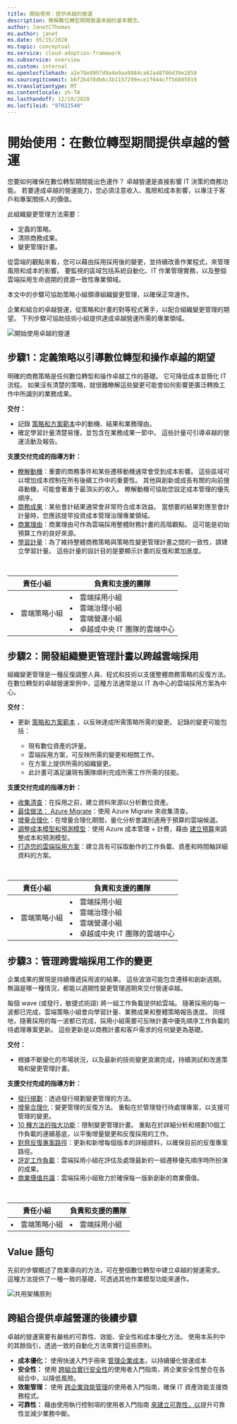 ```yaml
---
title: 開始使用：提供卓越的營運
description: 瞭解數位轉型期間營運卓越的基本概念。
author: JanetCThomas
ms.author: janet
ms.date: 05/15/2020
ms.topic: conceptual
ms.service: cloud-adoption-framework
ms.subservice: overview
ms.custom: internal
ms.openlocfilehash: a2e79e8997d9a4e9aa9984ca62a48706d39e2858
ms.sourcegitcommit: b6f2b4f8db6c3b1157299ece1f044cff56895919
ms.translationtype: MT
ms.contentlocale: zh-TW
ms.lasthandoff: 12/10/2020
ms.locfileid: "97022540"
---
```

# <a name="get-started-deliver-operational-excellence-during-digital-transformation"></a>開始使用：在數位轉型期間提供卓越的營運

您要如何確保在數位轉型期間能出色運作？ 卓越營運是直接影響 IT 決策的商務功能。 若要達成卓越的營運能力，您必須注意收入、風險和成本影響，以專注于客戶和專案關係人的價值。

此組織變更管理方法需要：

- 定義的策略。
- 清除商務成果。
- 變更管理計畫。

從雲端的觀點來看，您可以藉由採用採用後的變更，並持續改善作業程式，來管理風險和成本的影響。 要監視的區域包括系統自動化、IT 作業管理實務，以及整個雲端採用生命週期的資源一致性專業領域。

本文中的步驟可協助策略小組領導組織變更管理，以確保正常運作。

企業和組合的卓越營運，從策略和計畫的對等程式著手，以配合組織變更管理的期望。 下列步驟可協助技術小組提供達成卓越營運所需的專業領域。

![開始使用卓越的營運](../_images/get-started/operational-excellence-map.png)

## <a name="step-1-define-a-strategy-to-guide-digital-transformation-and-operational-excellence-expectations"></a>步驟1：定義策略以引導數位轉型和操作卓越的期望

明確的商務策略是任何數位轉型和操作卓越工作的基礎。 它可降低成本並簡化 IT 流程。 如果沒有清楚的策略，就很難瞭解這些變更可能會如何影響更廣泛轉換工作中所識別的業務成果。

**交付：**

- 記錄 [策略和方案範本](https://raw.githubusercontent.com/microsoft/CloudAdoptionFramework/master/plan/cloud-adoption-framework-strategy-and-plan-template.docx)中的動機、結果和業務理由。
- 確定學習計量清楚易懂，並包含在業務成果一節中。 這些計量可引導卓越的營運活動及報告。

**支援交付完成的指導方針：**

- [瞭解動機](../strategy/motivations.md)：重要的商務事件和某些遷移動機通常會受到成本影響。 這些區域可以增加成本控制在所有後續工作中的重要性。 其他與創新或成長有關的向前搜尋動機，可能會著重于最頂尖的收入。 瞭解動機可協助您設定成本管理的優先順序。
- [商務成果](../strategy/business-outcomes/index.md)：某些會計結果通常會非常符合成本效益。 當想要的結果對應至會計計量時，您應該提早投資成本管理治理專業領域。
- [商業理由](../strategy/cloud-migration-business-case.md)：商業理由可作為雲端採用整體財務計畫的高階觀點。 這可能是初始預算工作的良好來源。
- [學習計量](../strategy/learning-metrics.md)：為了維持整體商務策略與策略性變更管理計畫之間的一致性，請建立學習計量。 這些計量的設計目的是要顯示計畫的反復和累加進度。

<br>

| 責任小組 | 負責和支援的團隊 |
| --- | --- |
| <li> 雲端策略小組 | <li> 雲端採用小組 <li> 雲端治理小組 <li> 雲端營運小組 <li> 卓越或中央 IT 團隊的雲端中心 |

## <a name="step-2-develop-an-organizational-change-management-plan-to-span-cloud-adoption"></a>步驟2：開發組織變更管理計畫以跨越雲端採用

組織變更管理是一種反復調整人員、程式和技術以支援整體商務策略的反復方法。 在數位轉型的卓越營運案例中，這種方法通常是以 IT 為中心的雲端採用方案為中心。

**交付：**

- 更新 [策略和方案範本](https://raw.githubusercontent.com/microsoft/CloudAdoptionFramework/master/plan/cloud-adoption-framework-strategy-and-plan-template.docx) ，以反映達成所需策略所需的變更。 記錄的變更可能包括：

  - 現有數位資產的評量。
  - 雲端採用方案，可反映所需的變更和相關工作。
  - 在方案上提供所需的組織變更。
  - 此計畫可滿足讓現有團隊順利完成所需工作所需的技能。

**支援交付完成的指導方針：**

- [收集清查](../digital-estate/inventory.md)：在採用之前，建立資料來源以分析數位資產。
- [最佳做法： Azure Migrate](../plan/contoso-migration-assessment.md)：使用 Azure Migrate 來收集清查。
- [增量合理化](../digital-estate/rationalize.md#incremental-rationalization)：在增量合理化期間，量化分析會識別適用于預算的雲端候選。
- [調整成本模型和預測模型](../digital-estate/calculate.md)：使用 Azure 成本管理 + 計費，藉由 [建立預算](/azure/cost-management-billing/costs/tutorial-acm-create-budgets?toc=/azure/cloud-adoption-framework/toc.json&bc=/azure/cloud-adoption-framework/_bread/toc.json)來調整成本和預測模型。
- [打造您的雲端採用方案](../plan/plan-intro.md#build-your-cloud-adoption-plan)：建立具有可採取動作的工作負載、資產和時間軸詳細資料的方案。

<br>

| 責任小組 | 負責和支援的團隊 |
| --- | --- |
| <li> 雲端策略小組 | <li> 雲端採用小組 <li> 雲端治理小組 <li> 雲端營運小組 <li> 卓越或中央 IT 團隊的雲端中心 |

## <a name="step-3-manage-change-across-cloud-adoption-efforts"></a>步驟3：管理跨雲端採用工作的變更

企業成果的實現是持續傳遞採用波的結果。 這些波浪可能包含遷移和創新週期。 無論是哪一種情況，都能以週期性變更管理週期來交付營運卓越。

每個 wave (或發行，敏捷式術語) 將一組工作負載提供給雲端。 隨著採用的每一波都已完成，雲端策略小組會向學習計量、業務成果和整體策略報告進度。 同樣地，隨著採用的每一波都已完成，採用小組需要可反映計畫中優先順序工作負載的待處理專案更新。 這些更新是以商務計畫和客戶需求的任何變更為基礎。

**交付：**

- 根據不斷變化的市場狀況，以及最新的技術變更浪潮完成，持續測試和改進策略和變更管理計畫。

**支援交付完成的指導方針：**

- [發行規劃](../digital-estate/approach.md)：透過發行規劃變更管理的方法。
- [增量合理化](../digital-estate/rationalize.md#incremental-rationalization)：變更管理的反復方法。 重點在於管理發行待處理專案，以支援可管理的變更。
- [10 種方法的強大功能](../digital-estate/rationalize.md#release-planning)：限制變更管理計畫。 重點在於詳細分析和規劃10個工作負載的連續基底，以平衡增量變更和反復採用的工作。
- [對齊反復專案路徑](../plan/iteration-paths.md)：更新和新增每個版本的詳細資料，以確保目前的反復專案路徑。
- [評定工作負載](../migrate/azure-migration-guide/assess.md?tabs=challenge-assumptions)：雲端採用小組在評估及處理最新的一組遷移優先順序時所扮演的成果。
- [商業價值共識](../innovate/business-value.md)：雲端採用小組致力於確保每一版新創新的商業價值。

<br>

| 責任小組 | 負責和支援的團隊 |
| --- | --- |
| <li> 雲端策略小組 | <li> 雲端採用小組 |

## <a name="value-statement"></a>Value 語句

先前的步驟概述了商業導向的方法，可在整個數位轉型中建立卓越的營運需求。 這種方法提供了一種一致的基礎，可透過其他作業模型功能來運作。

![共用架構原則](../_images/shared-principles.png)

## <a name="next-steps-to-delivering-operational-excellence-across-the-portfolio"></a>跨組合提供卓越營運的後續步驟

卓越的營運需要有嚴格的可靠性、效能、安全性和成本優化方法。 使用本系列中的其餘指引，透過一致的自動化方法來實行這些原則。

- **成本優化：** 使用快速入門手冊來 [管理企業成本](./manage-costs.md)，以持續優化營運成本
- **安全性：** 使用 [跨組合實行安全性](./security.md)的使用者入門指南，將企業安全性整合在各組合中，以降低風險。
- **效能管理：** 使用 [跨企業效能管理](./performance.md)的使用者入門指南，確保 IT 資產效能支援商務程式。
- **可靠性：** 藉由使用執行控制項的使用者入門指南 [來建立可靠性，以](./reliability.md)提升可靠性並減少業務中斷。
